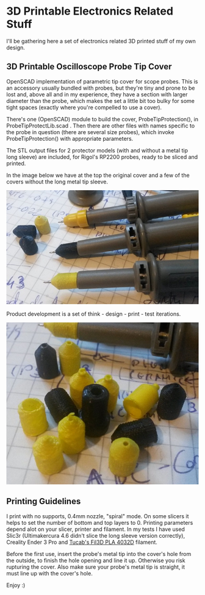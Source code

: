 # 3D Printable Electronics Related Stuff

I'll be gathering here a set of electronics related 3D printed stuff of my own design.

## 3D Printable Oscilloscope Probe Tip Cover

OpenSCAD implementation of parametric tip cover for scope probes. This is an accessory usually bundled with probes, but they're tiny and prone to be lost and, above all and in my experience, they have a section with larger diameter than the probe, which makes the set a little bit too bulky for some tight spaces (exactly where you're compelled to use a cover).

There's one (OpenSCAD) module to build the cover, ProbeTipProtection(), in ProbeTipProtectLib.scad . Then there are other files with names specific to the probe in question (there are several size probes), which invoke ProbeTipProtection() with appropriate parameters.

The STL output files for 2 protector models (with and without a metal tip long sleeve) are included, for Rigol's RP2200 probes, ready to be sliced and printed.

In the image below we have at the top the original cover and a few of the covers without the long metal tip sleeve.

![](./images/ProbeTipCover.jpg)

Product development is a set of think - design - print - test iterations.

![](./images/ProbeTipCover-Development.jpg)


## Printing Guidelines

I print with no supports, 0.4mm nozzle, "spiral" mode. On some slicers it helps to set the number of bottom and top layers to 0.
Printing parameters depend alot on your slicer, printer and filament. In my tests I have used Slic3r (Ultimakercura 4.6 didn't slice the long sleeve version correctly), Creality Ender 3 Pro and [Tucab's Fil3D PLA 4032D](https://www.tucab.pt/en/Fil-3D/Filamentos-3D-PLA) filament.

Before the first use, insert the probe's metal tip into the cover's hole from the outside, to finish the hole opening and line it up. Otherwise you risk rupturing the cover. Also make sure your probe's metal tip is straight, it must line up with the cover's hole.

Enjoy :)

